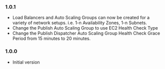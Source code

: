### 1.0.1
* Load Balancers and Auto Scaling Groups can now be created for a variety of network setups. i.e. 1-n Availability Zones, 1-n Subnets.
* Change the Publish Auto Scaling Group to use EC2 Health Check Type
* Change the Publish Dispatcher Auto Scaling Group Health Check Grace Period from 15 minutes to 20 minutes.
### 1.0.0
* Initial version
